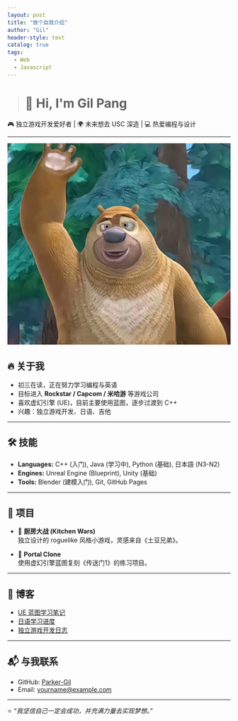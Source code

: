 ```yaml
---
layout: post
title: "做个自我介绍"
author: "Gil"
header-style: text
catalog: true
tags:
  - Web
  - Javascript
---
```


># 👋 Hi, I'm Gil Pang

🎮 独立游戏开发爱好者 | 🌍 未来想去 USC 深造 | 💻 热爱编程与设计  

---

![熊二](https://raw.githubusercontent.com/YuiChibi/YuiChibi.github.io/refs/heads/master/_posts/bear2.jpg)

## 🔥 关于我
- 初三在读，正在努力学习编程与英语  
- 目标进入 **Rockstar / Capcom / 米哈游** 等游戏公司  
- 喜欢虚幻引擎 (UE)，目前主要使用蓝图，逐步过渡到 C++  
- 兴趣：独立游戏开发、日语、吉他  

---

## 🛠️ 技能
- **Languages:** C++ (入门), Java (学习中), Python (基础), 日本語 (N3-N2)  
- **Engines:** Unreal Engine (Blueprint), Unity (基础)  
- **Tools:** Blender (建模入门), Git, GitHub Pages  

---

## 🎨 项目
- 🍳 **厨房大战 (Kitchen Wars)**  
  独立设计的 roguelike 风格小游戏，灵感来自《土豆兄弟》。  

- 🔗 **Portal Clone**  
  使用虚幻引擎蓝图复刻《传送门1》的练习项目。  

---

## 📖 博客
- [UE 蓝图学习笔记](#)  
- [日语学习进度](#)  
- [独立游戏开发日志](#)  

---

## 📬 与我联系
- GitHub: [Parker-Gil](https://github.com/)  
- Email: yourname@example.com  

---
⭐️ *“我坚信自己一定会成功，并充满力量去实现梦想。”*
